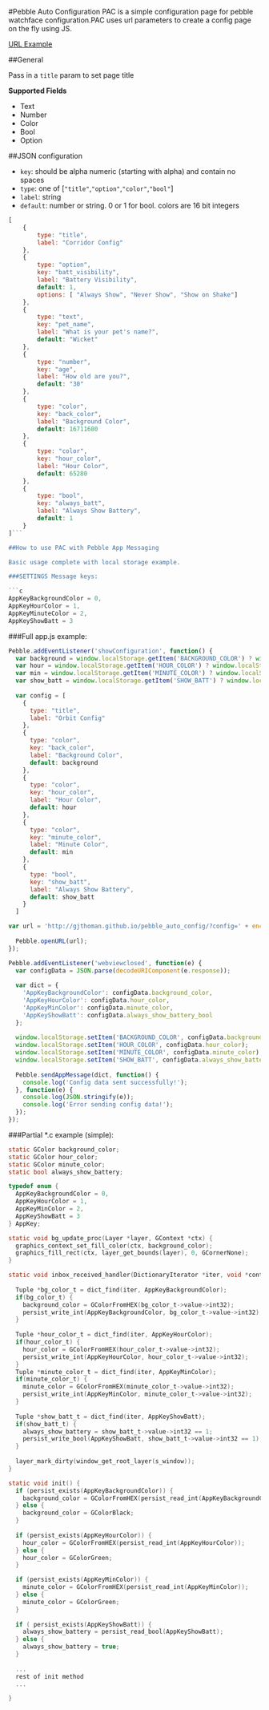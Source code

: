 #Pebble Auto Configuration
PAC is a simple configuration page for pebble watchface configuration.PAC uses url parameters to create a config page on the fly using JS.

[URL Example](http://gjthoman.github.io/pebble_auto_config/?config=%5B%7B%22type%22%3A%22title%22%2C%22label%22%3A%22Corridor%20Config%22%7D%2C%7B%22type%22%3A%22option%22%2C%22key%22%3A%22batt_visibility%22%2C%22label%22%3A%22Battery%20Visibility%22%2C%22default%22%3A1%2C%22options%22%3A%5B%22Always%20Show%22%2C%22Never%20Show%22%2C%22Show%20on%20Shake%22%5D%7D%2C%7B%22type%22%3A%22text%22%2C%22key%22%3A%22pet_name%22%2C%22label%22%3A%22What%20is%20your%20pet%27s%20name%3F%22%2C%22default%22%3A%22Wicket%22%7D%2C%7B%22type%22%3A%22number%22%2C%22key%22%3A%22age%22%2C%22label%22%3A%22How%20old%20are%20you%3F%22%2C%22default%22%3A%2230%22%7D%2C%7B%22type%22%3A%22color%22%2C%22key%22%3A%22back_color%22%2C%22label%22%3A%22Background%20Color%22%2C%22default%22%3A16711680%7D%2C%7B%22type%22%3A%22color%22%2C%22key%22%3A%22hour_color%22%2C%22label%22%3A%22Hour%20Color%22%2C%22default%22%3A65280%7D%2C%7B%22type%22%3A%22bool%22%2C%22key%22%3A%22always_batt%22%2C%22label%22%3A%22Always%20Show%20Battery%22%2C%22default%22%3A1%7D%5D)

##General

Pass in a `title` param to set page title

**Supported Fields**

* Text
* Number
* Color
* Bool
* Option
 
##JSON configuration

* `key`: should be alpha numeric (starting with alpha) and contain no spaces
* `type`: one of [`"title"`,`"option"`,`"color"`,`"bool"`]
* `label`: string
* `default`: number or string. 0 or 1 for bool. colors are 16 bit integers

```javascript
[	
	{
		type: "title",
		label: "Corridor Config"
	},
	{
		type: "option",
		key: "batt_visibility",
		label: "Battery Visibility",
		default: 1,
		options: [ "Always Show", "Never Show", "Show on Shake"]
	},
	{
		type: "text",
		key: "pet_name",
		label: "What is your pet's name?",
		default: "Wicket"
	},
	{
		type: "number",
		key: "age",
		label: "How old are you?",
		default: "30"
	},
	{
		type: "color",
		key: "back_color",
		label: "Background Color",
		default: 16711680
	},
	{
		type: "color",
		key: "hour_color",
		label: "Hour Color",
		default: 65280
	},
	{
		type: "bool",
		key: "always_batt",
		label: "Always Show Battery",
		default: 1
	}
]```

##How to use PAC with Pebble App Messaging

Basic usage complete with local storage example.

###SETTINGS Message keys:

```c
AppKeyBackgroundColor = 0,
AppKeyHourColor = 1,
AppKeyMinuteColor = 2,
AppKeyShowBatt = 3
```

###Full app.js example:

```javascript
Pebble.addEventListener('showConfiguration', function() {
  var background = window.localStorage.getItem('BACKGROUND_COLOR') ? window.localStorage.getItem('BACKGROUND_COLOR') : 0;
  var hour = window.localStorage.getItem('HOUR_COLOR') ? window.localStorage.getItem('HOUR_COLOR') : 65280;
  var min = window.localStorage.getItem('MINUTE_COLOR') ? window.localStorage.getItem('MINUTE_COLOR') : 65280;
  var show_batt = window.localStorage.getItem('SHOW_BATT') ? window.localStorage.getItem('SHOW_BATT') : 1;
  
  var config = [  
    {
      type: "title",
      label: "Orbit Config"
    },
    {
      type: "color",
      key: "back_color",
      label: "Background Color",
      default: background
    },
    {
      type: "color",
      key: "hour_color",
      label: "Hour Color",
      default: hour
    },
    {
      type: "color",
      key: "minute_color",
      label: "Minute Color",
      default: min
    },
    {
      type: "bool",
      key: "show_batt",
      label: "Always Show Battery",
      default: show_batt
    }
  ]

var url = 'http://gjthoman.github.io/pebble_auto_config/?config=' + encodeURIComponent(JSON.stringify(config));
    
  Pebble.openURL(url);
});

Pebble.addEventListener('webviewclosed', function(e) {
  var configData = JSON.parse(decodeURIComponent(e.response));
  
  var dict = {
    'AppKeyBackgroundColor': configData.background_color,
    'AppKeyHourColor': configData.hour_color,
    'AppKeyMinColor': configData.minute_color,
    'AppKeyShowBatt': configData.always_show_battery_bool
  };
  
  window.localStorage.setItem('BACKGROUND_COLOR', configData.background_color);
  window.localStorage.setItem('HOUR_COLOR', configData.hour_color);
  window.localStorage.setItem('MINUTE_COLOR', configData.minute_color);
  window.localStorage.setItem('SHOW_BATT', configData.always_show_battery_bool);
  
  Pebble.sendAppMessage(dict, function() {
    console.log('Config data sent successfully!');
  }, function(e) {
    console.log(JSON.stringify(e));
    console.log('Error sending config data!');
  });
});

```

###Partial *.c example (simple):

```c
static GColor background_color;
static GColor hour_color;
static GColor minute_color;
static bool always_show_battery;

typedef enum {
  AppKeyBackgroundColor = 0,
  AppKeyHourColor = 1,
  AppKeyMinColor = 2,
  AppKeyShowBatt = 3
} AppKey;

static void bg_update_proc(Layer *layer, GContext *ctx) {
  graphics_context_set_fill_color(ctx, background_color);
  graphics_fill_rect(ctx, layer_get_bounds(layer), 0, GCornerNone);
}

static void inbox_received_handler(DictionaryIterator *iter, void *context) {
  
  Tuple *bg_color_t = dict_find(iter, AppKeyBackgroundColor);
  if(bg_color_t) {
    background_color = GColorFromHEX(bg_color_t->value->int32);
    persist_write_int(AppKeyBackgroundColor, bg_color_t->value->int32);
  }
  
  Tuple *hour_color_t = dict_find(iter, AppKeyHourColor);
  if(hour_color_t) {
    hour_color = GColorFromHEX(hour_color_t->value->int32);
    persist_write_int(AppKeyHourColor, hour_color_t->value->int32);
  }
  Tuple *minute_color_t = dict_find(iter, AppKeyMinColor);
  if(minute_color_t) {
    minute_color = GColorFromHEX(minute_color_t->value->int32);
    persist_write_int(AppKeyMinColor, minute_color_t->value->int32);
  }
  
  Tuple *show_batt_t = dict_find(iter, AppKeyShowBatt);
  if(show_batt_t) {
    always_show_battery = show_batt_t->value->int32 == 1;
    persist_write_bool(AppKeyShowBatt, show_batt_t->value->int32 == 1);
  }
  
  layer_mark_dirty(window_get_root_layer(s_window));
}

static void init() {
  if (persist_exists(AppKeyBackgroundColor)) {
    background_color = GColorFromHEX(persist_read_int(AppKeyBackgroundColor));    
  } else {
    background_color = GColorBlack;
  }
  
  if (persist_exists(AppKeyHourColor)) {
    hour_color = GColorFromHEX(persist_read_int(AppKeyHourColor));
  } else {
    hour_color = GColorGreen;
  }

  if (persist_exists(AppKeyMinColor)) {
    minute_color = GColorFromHEX(persist_read_int(AppKeyMinColor));
  } else {
    minute_color = GColorGreen;
  }
  
  if ( persist_exists(AppKeyShowBatt)) {
    always_show_battery = persist_read_bool(AppKeyShowBatt);
  } else {
    always_show_battery = true;
  }
  
  ...
  rest of init method
  ...

}
```



